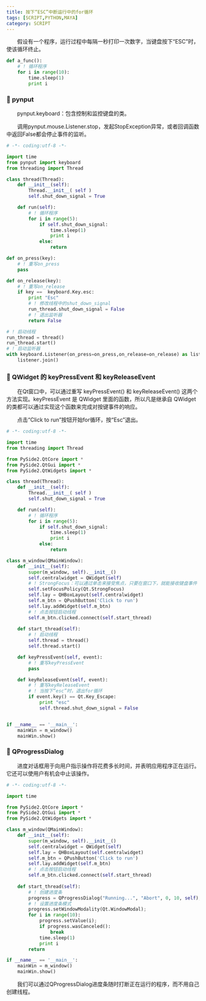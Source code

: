 ```yaml
---
title: 按下“ESC”中断运行中的for循环
tags: [SCRIPT,PYTHON,MAYA]
category: SCRIPT
---
```


&emsp;&emsp;假设有一个程序，运行过程中每隔一秒打印一次数字，当键盘按下“ESC”时，使该循环终止。

```python
def a_func():
    # ! 循环程序
    for i in range(10):
        time.sleep(1)
        print i
```

### 🐾 pynput
&emsp;&emsp;pynput.keyboard：包含控制和监控键盘的类。

&emsp;&emsp;调用pynput.mouse.Listener.stop，发起StopException异常，或者回调函数中返回False都会停止事件的监听。

```python
# -*- coding:utf-8 -*-

import time
from pynput import keyboard
from threading import Thread

class thread(Thread):
    def __init__(self):
        Thread.__init__( self )
        self.shut_down_signal = True

    def run(self):
        # ! 循环程序
        for i in range(5):
            if self.shut_down_signal:
                time.sleep(1)
                print i
            else:
                return

def on_press(key):
    # ! 重写on_press
    pass

def on_release(key):
    # ! 重写on_release
    if key ==  keyboard.Key.esc:
        print "Esc"
        # ! 修改线程中的shut_down_signal
        run_thread.shut_down_signal = False
        # ! 退出监听器
        return False

# ! 启动线程
run_thread = thread()
run_thread.start()
# ! 启动监听器
with keyboard.Listener(on_press=on_press,on_release=on_release) as listener:
    listener.join()
```

### 🚀 QWidget 的 keyPressEvent 和 keyReleaseEvent
&emsp;&emsp;在Qt窗口中，可以通过重写 keyPressEvent() 和 keyReleaseEvent() 这两个方法实现。keyPressEvent 是 QWidget 里面的函数，所以凡是继承自 QWidget 的类都可以通过实现这个函数来完成对按键事件的响应。

&emsp;&emsp;点击“Click to run”按钮开始for循环，按“Esc”退出。

```python
# -*- coding:utf-8 -*-

import time
from threading import Thread

from PySide2.QtCore import *
from PySide2.QtGui import *
from PySide2.QtWidgets import *

class thread(Thread):
    def __init__(self):
        Thread.__init__( self )
        self.shut_down_signal = True

    def run(self):
        # ! 循环程序
        for i in range(5):
            if self.shut_down_signal:
                time.sleep(1)
                print i
            else:
                return

class m_window(QMainWindow):
    def __init__(self):
        super(m_window, self).__init__()
        self.centralwidget = QWidget(self)
        # ! StrongFocus：可以通过单击来接受焦点，只要在窗口下，就能接收键盘事件
        self.setFocusPolicy(Qt.StrongFocus)
        self.lay = QHBoxLayout(self.centralwidget)
        self.m_btn = QPushButton('Click to run')
        self.lay.addWidget(self.m_btn)
        # ! 点击按钮启动线程
        self.m_btn.clicked.connect(self.start_thread)
    
    def start_thread(self):
        # ! 启动线程
        self.thread = thread()
        self.thread.start()

    def keyPressEvent(self, event):
        # ! 重写keyPressEvent
        pass

    def keyReleaseEvent(self, event):
        # ! 重写keyReleaseEvent
        # ! 当按下“esc”时，退出for循环
        if event.key() == Qt.Key_Escape:
            print "esc"
            self.thread.shut_down_signal = False


if __name__ == '__main__':
    mainWin = m_window()
    mainWin.show()
```

### 🎉 QProgressDialog
&emsp;&emsp;进度对话框用于向用户指示操作将花费多长时间，并表明应用程序正在运行。它还可以使用户有机会中止该操作。

```python
# -*- coding:utf-8 -*-

import time

from PySide2.QtCore import *
from PySide2.QtGui import *
from PySide2.QtWidgets import *

class m_window(QMainWindow):
    def __init__(self):
        super(m_window, self).__init__()
        self.centralwidget = QWidget(self)
        self.lay = QHBoxLayout(self.centralwidget)
        self.m_btn = QPushButton('Click to run')
        self.lay.addWidget(self.m_btn)
        # ! 点击按钮启动线程
        self.m_btn.clicked.connect(self.start_thread)
    
    def start_thread(self):
        # ! 创建进度条
        progress = QProgressDialog("Running...", "Abort", 0, 10, self);
        # ! 设置进度条模式
        progress.setWindowModality(Qt.WindowModal);
        for i in range(10):
            progress.setValue(i);
            if progress.wasCanceled():
                break
            time.sleep(1)
            print i
        return

if __name__ == '__main__':
    mainWin = m_window()
    mainWin.show()
```

&emsp;&emsp;我们可以通过QProgressDialog进度条随时打断正在运行的程序，而不用自己创建线程。